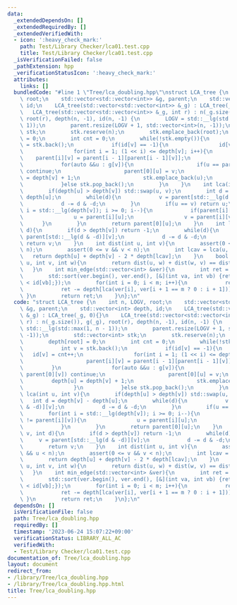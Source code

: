 ```yaml
---
data:
  _extendedDependsOn: []
  _extendedRequiredBy: []
  _extendedVerifiedWith:
  - icon: ':heavy_check_mark:'
    path: Test/Library Checker/lca01.test.cpp
    title: Test/Library Checker/lca01.test.cpp
  _isVerificationFailed: false
  _pathExtension: hpp
  _verificationStatusIcon: ':heavy_check_mark:'
  attributes:
    links: []
  bundledCode: "#line 1 \"Tree/lca_doubling.hpp\"\nstruct LCA_tree {\n    int n, LOGV,\
    \ root;\n    std::vector<std::vector<int>> &g, parent;\n    std::vector<int> depth,\
    \ id;\n    LCA_tree(std::vector<std::vector<int>> &_g) : LCA_tree(_g, 0){}\n \
    \   LCA_tree(std::vector<std::vector<int>> &_g, int r) : n(_g.size()), g(_g),\
    \ root(r), depth(n, -1), id(n, -1) {\n        LOGV = std::__lg(std::max(1, n -\
    \ 1));\n        parent.resize(LOGV + 1, std::vector<int>(n, -1));\n        std::vector<int>\
    \ stk;\n        stk.reserve(n);\n        stk.emplace_back(root);\n        depth[root]\
    \ = 0;\n        int cnt = 0;\n        while(!stk.empty()){\n            int v\
    \ = stk.back();\n            if(id[v] == -1){\n                id[v] = cnt++;\n\
    \                for(int i = 1; (1 << i) <= depth[v]; i++){\n                \
    \    parent[i][v] = parent[i - 1][parent[i - 1][v]];\n                }\n    \
    \            for(auto &&u : g[v]){\n                    if(u == parent[0][v])\
    \ continue;\n                    parent[0][u] = v;\n                    depth[u]\
    \ = depth[v] + 1;\n                    stk.emplace_back(u);\n                }\n\
    \            }else stk.pop_back();\n        }\n    }\n    int lca(int u, int v){\n\
    \        if(depth[u] > depth[v]) std::swap(u, v);\n        int d = depth[v] -\
    \ depth[u];\n        while(d){\n            v = parent[std::__lg(d & -d)][v];\n\
    \            d -= d & -d;\n        }\n        if(u == v) return u;\n        for(int\
    \ i = std::__lg(depth[v]); i >= 0; i--){\n            if(parent[i][u] != parent[i][v]){\n\
    \                u = parent[i][u];\n                v = parent[i][v];\n      \
    \      }\n        }\n        return parent[0][u];\n    }\n    int la(int v, int\
    \ d){\n        if(d > depth[v]) return -1;\n        while(d){\n            v =\
    \ parent[std::__lg(d & -d)][v];\n            d -= d & -d;\n        }\n       \
    \ return v;\n    }\n    int dist(int u, int v){\n        assert(0 <= u && u <\
    \ n);\n        assert(0 <= v && v < n);\n        int lcav = lca(u, v);\n     \
    \   return depth[u] + depth[v] - 2 * depth[lcav];\n    }\n    bool on_path(int\
    \ u, int v, int w){\n        return dist(u, w) + dist(w, v) == dist(u, v);\n \
    \   }\n    int min_edge(std::vector<int> &ver){\n        int ret = 0, m = ver.size();\n\
    \        std::sort(ver.begin(), ver.end(), [&](int va, int vb) {return id[va]\
    \ < id[vb];});\n        for(int i = 0; i < m; i++){\n            ret += depth[ver[i]];\n\
    \            ret -= depth[lca(ver[i], ver[i + 1 == m ? 0 : i + 1])];\n       \
    \ }\n        return ret;\n    }\n};\n"
  code: "struct LCA_tree {\n    int n, LOGV, root;\n    std::vector<std::vector<int>>\
    \ &g, parent;\n    std::vector<int> depth, id;\n    LCA_tree(std::vector<std::vector<int>>\
    \ &_g) : LCA_tree(_g, 0){}\n    LCA_tree(std::vector<std::vector<int>> &_g, int\
    \ r) : n(_g.size()), g(_g), root(r), depth(n, -1), id(n, -1) {\n        LOGV =\
    \ std::__lg(std::max(1, n - 1));\n        parent.resize(LOGV + 1, std::vector<int>(n,\
    \ -1));\n        std::vector<int> stk;\n        stk.reserve(n);\n        stk.emplace_back(root);\n\
    \        depth[root] = 0;\n        int cnt = 0;\n        while(!stk.empty()){\n\
    \            int v = stk.back();\n            if(id[v] == -1){\n             \
    \   id[v] = cnt++;\n                for(int i = 1; (1 << i) <= depth[v]; i++){\n\
    \                    parent[i][v] = parent[i - 1][parent[i - 1][v]];\n       \
    \         }\n                for(auto &&u : g[v]){\n                    if(u ==\
    \ parent[0][v]) continue;\n                    parent[0][u] = v;\n           \
    \         depth[u] = depth[v] + 1;\n                    stk.emplace_back(u);\n\
    \                }\n            }else stk.pop_back();\n        }\n    }\n    int\
    \ lca(int u, int v){\n        if(depth[u] > depth[v]) std::swap(u, v);\n     \
    \   int d = depth[v] - depth[u];\n        while(d){\n            v = parent[std::__lg(d\
    \ & -d)][v];\n            d -= d & -d;\n        }\n        if(u == v) return u;\n\
    \        for(int i = std::__lg(depth[v]); i >= 0; i--){\n            if(parent[i][u]\
    \ != parent[i][v]){\n                u = parent[i][u];\n                v = parent[i][v];\n\
    \            }\n        }\n        return parent[0][u];\n    }\n    int la(int\
    \ v, int d){\n        if(d > depth[v]) return -1;\n        while(d){\n       \
    \     v = parent[std::__lg(d & -d)][v];\n            d -= d & -d;\n        }\n\
    \        return v;\n    }\n    int dist(int u, int v){\n        assert(0 <= u\
    \ && u < n);\n        assert(0 <= v && v < n);\n        int lcav = lca(u, v);\n\
    \        return depth[u] + depth[v] - 2 * depth[lcav];\n    }\n    bool on_path(int\
    \ u, int v, int w){\n        return dist(u, w) + dist(w, v) == dist(u, v);\n \
    \   }\n    int min_edge(std::vector<int> &ver){\n        int ret = 0, m = ver.size();\n\
    \        std::sort(ver.begin(), ver.end(), [&](int va, int vb) {return id[va]\
    \ < id[vb];});\n        for(int i = 0; i < m; i++){\n            ret += depth[ver[i]];\n\
    \            ret -= depth[lca(ver[i], ver[i + 1 == m ? 0 : i + 1])];\n       \
    \ }\n        return ret;\n    }\n};\n"
  dependsOn: []
  isVerificationFile: false
  path: Tree/lca_doubling.hpp
  requiredBy: []
  timestamp: '2023-06-24 15:07:22+09:00'
  verificationStatus: LIBRARY_ALL_AC
  verifiedWith:
  - Test/Library Checker/lca01.test.cpp
documentation_of: Tree/lca_doubling.hpp
layout: document
redirect_from:
- /library/Tree/lca_doubling.hpp
- /library/Tree/lca_doubling.hpp.html
title: Tree/lca_doubling.hpp
---
```

